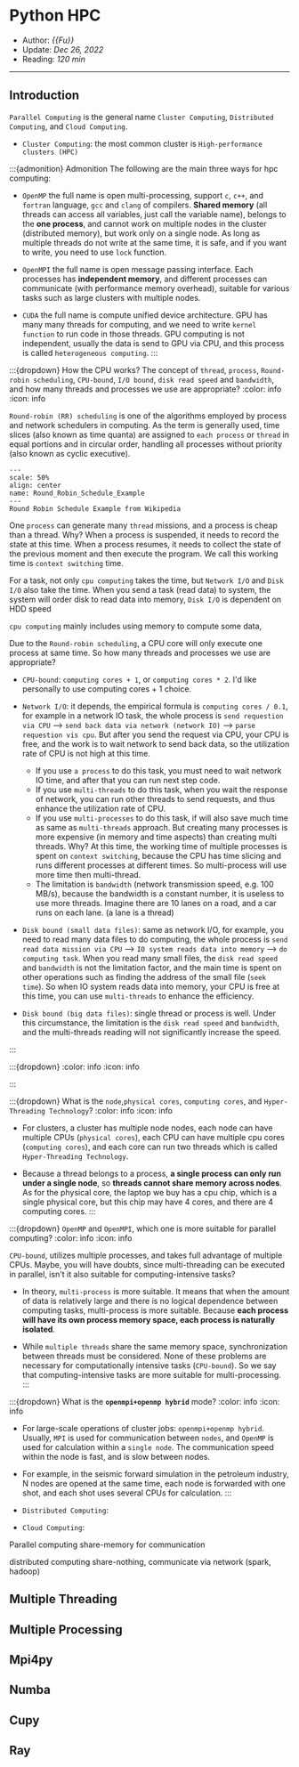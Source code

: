 # Python HPC

- Author: *{{Fu}}*
- Update: *Dec 26, 2022*
- Reading: *120 min*

---

## Introduction

`Parallel Computing` is the general name  `Cluster Computing`, `Distributed Computing`, and `Cloud Computing`.

- `Cluster Computing`: the most common cluster is `High-performance clusters (HPC)`

:::{admonition} Admonition
The following are the main three ways for hpc computing:

- `OpenMP` the full name is open multi-processing, support `c`, `c++`, and `fortran` language, `gcc` and `clang` of compilers. 
**Shared memory** (all threads can access all variables, just call the variable name), belongs to the **one process**, and cannot work on multiple nodes in the cluster (distributed memory), but work only on a single node. As long as multiple threads do not write at the same time, it is safe, and if you want to write, you need to use `lock` function.

- `OpenMPI` the full name is open message passing interface. Each processes has **independent memory**, and different processes can communicate (with performance memory overhead), suitable for various tasks such as large clusters with multiple nodes.

- `CUDA` the full name is compute unified device architecture. GPU has many many threads for computing, and we need to write `kernel function` to run code in those threads. GPU computing is not independent, usually the data is send to GPU via CPU, and this process is called `heterogeneous computing`.
:::




:::{dropdown} How the CPU works? The concept of `thread`, `process`, `Round-robin scheduling`, `CPU-bound`, `I/O bound`, `disk read speed` and `bandwidth`, and how many threads and processes we use are appropriate?
:color: info
:icon: info

`Round-robin (RR) scheduling` is one of the algorithms employed by process and network schedulers in computing. As the term is generally used, time slices (also known as time quanta) are assigned to `each process` or `thread` in equal portions and in circular order, handling all processes without priority (also known as cyclic executive). 

```{figure} ./files/Round_Robin_Schedule_Example.jpg
---
scale: 50%
align: center
name: Round_Robin_Schedule_Example
---
Round Robin Schedule Example from Wikipedia
```

One `process` can generate many `thread` missions, and a process is cheap than a thread. Why? When a process is suspended, it needs to record the state at this time. When a process resumes, it needs to collect the state of the previous moment and then execute the program. We call this working time is `context switching` time. 



For a task, not only `cpu computing` takes the time, but `Network I/O` and `Disk I/O` also take the time. When you send a task (read data) to system, the system will order disk to read data into memory, `Disk I/O` is dependent on HDD speed

`cpu computing` mainly includes using memory to compute some data, 

Due to the `Round-robin scheduling`, a CPU core will only execute one process at same time. So how many threads and processes we use are appropriate? 


- `CPU-bound`: `computing cores + 1`, or `computing cores * 2`. I'd like personally to use computing cores + 1 choice.

- `Network I/O`: it depends, the empirical formula is `computing cores / 0.1`, for example in a network IO task, the whole process is `send requestion via CPU` --> `send back data via network (network IO)` --> `parse requestion vis cpu`. But after you send the request via CPU, your CPU is free, and the work is to wait network to send back data, so the utilization rate of CPU is not high at this time. 
    - If you use `a process` to do this task, you must need to wait network IO time, and after that you can run next step code. 
    - If you use `multi-threads` to do this task, when you wait the response of network, you can run other threads to send requests, and thus enhance the utilization rate of CPU. 
    - If you use `multi-processes`  to do this task, if will also save much time as same as `multi-threads` approach. But creating many processes is more expensive (in memory and time aspects) than creating multi threads. Why? At this time, the working time of multiple processes is spent on `context switching`, because the CPU has time slicing and runs different processes at different times. So multi-process will use more time then multi-thread.
    - The limitation is `bandwidth` (network transmission speed, e.g. 100 MB/s), because the bandwidth is a constant number, it is useless to use more threads. Imagine there are 10 lanes on a road, and a car runs on each lane. (a lane is a thread)

- `Disk bound (small data files)`: same as network I/O, for example, you need to read many data files to do computing, the whole process is `send read data mission via CPU` --> `IO system reads data into memory` --> `do computing task`. When you read many small files, the `disk read speed` and `bandwidth` is not the limitation factor, and the main time is spent on other operations such as finding the address of the small file (`seek time`). So when IO system reads data into memory, your CPU is free at this time, you can use `multi-threads` to enhance the efficiency.

- `Disk bound (big data files)`: single thread or process is well. Under this circumstance, the limitation is the `disk read speed` and `bandwidth`, and the multi-threads reading will not significantly increase the speed. 

:::


:::{dropdown} 
:color: info
:icon: info



:::








:::{dropdown} What is the `node`,`physical cores`, `computing cores`, and `Hyper-Threading Technology`?
:color: info
:icon: info

- For clusters, a cluster has multiple node nodes, each node can have multiple CPUs (`physical cores`), each CPU can have multiple cpu cores (`computing cores`), and each core can run two threads which is called `Hyper-Threading Technology`. 

- Because a thread belongs to a process, **a single process can only run under a single node**, so **threads cannot share memory across nodes**. As for the physical core, the laptop we buy has a cpu chip, which is a single physical core, but this chip may have 4 cores, and there are 4 computing cores.
:::




:::{dropdown} `OpenMP` and `OpenMPI`, which one is more suitable for parallel computing?
:color: info
:icon: info

`CPU-bound`, utilizes multiple processes, and takes full advantage of multiple CPUs. Maybe, you will have doubts, since multi-threading can be executed in parallel, isn't it also suitable for computing-intensive tasks? 

- In theory, `multi-process` is more suitable. It means that when the amount of data is relatively large and there is no logical dependence between computing tasks, multi-process is more suitable. Because **each process will have its own process memory space, each process is naturally isolated**. 

- While `multiple threads` share the same memory space, synchronization between threads must be considered. None of these problems are necessary for computationally intensive tasks (`CPU-bound`). So we say that computing-intensive tasks are more suitable for multi-processing.
:::






:::{dropdown} What is the **`openmpi+openmp hybrid`** mode?
:color: info
:icon: info

- For large-scale operations of cluster jobs: `openmpi+openmp hybrid`. Usually, `MPI` is used for communication between `nodes`, and `OpenMP` is used for calculation within a `single node`. The communication speed within the node is fast, and is slow between nodes. 

- For example, in the seismic forward simulation in the petroleum industry, N nodes are opened at the same time, each node is forwarded with one shot, and each shot uses several CPUs for calculation.
:::







- `Distributed Computing`:

- `Cloud Computing`:



Parallel computing share-memory for communication

distributed computing share-nothing, communicate via network (spark, hadoop)



## Multiple Threading




## Multiple Processing



## Mpi4py 




## Numba 


## Cupy 



## Ray







